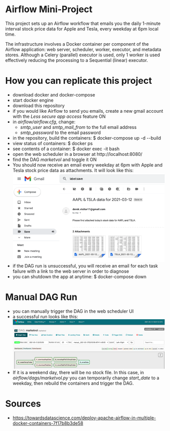 # Airflow Mini-Project
This project sets up an Airflow workflow that emails you the daily 1-minute interval stock price data for Apple and Tesla, every weekday at 6pm local time.

The infrastructure involves a Docker container per component of the Airflow application: web server, scheduler, worker, executor, and metadata stores. Although a Celery (parallel) executor is used, only 1 worker is used effectively reducing the processing to a Sequential (linear) executor.

# How you can replicate this project
* download docker and docker-compose
* start docker engine
* download this repository
* if you would like Airflow to send you emails, create a new gmail account with the *Less secure app access* feature ON
* in *airflow/airflow.cfg*, change:
    * *smtp_user* and *smtp_mail_from* to the full email address
    * *smtp_password* to the email password
* in the repository, build the containers: $ docker-compose up -d --build
* view status of containers: $ docker ps
* see contents of a container: $ docker exec -it <CONTAINER ID> bash
* open the web scheduler in a browser at http://localhost:8080/
* find the DAG *marketvol* and toggle it ON
* You should now receive an email every weekday at 6pm with Apple and Tesla stock price data as attachments. It will look like this: ![This is a alt text.](images/image_emailAttachments.png "image_emailAttachments.png")
* if the DAG run is unsuccessful, you will receive an email for each task failure with a link to the web server in order to diagnose
* you can shutdown the app at anytime: $ docker-compose down

# Manual DAG Run
* you can manually trigger the DAG in the web scheduler UI
* a successful run looks like this: ![This is a alt text.](images/image_successfulRun.png "image_successfulRun.png")
* If it is a weekend day, there will be no stock file. In this case, in *airflow/dags/marketvol.py* you can temporarily change *start_date* to a weekday, then rebuild the containers and trigger the DAG.

# Sources
* https://towardsdatascience.com/deploy-apache-airflow-in-multiple-docker-containers-7f17b8b3de58
